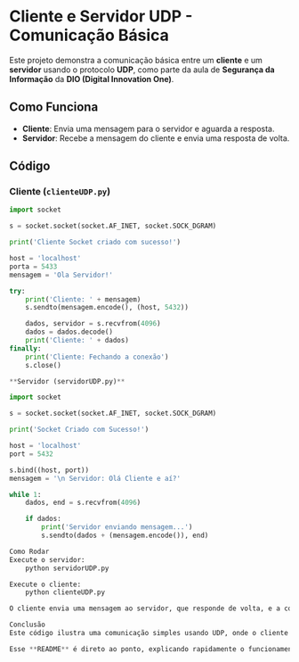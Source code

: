 # Cliente e Servidor UDP - Comunicação Básica

Este projeto demonstra a comunicação básica entre um **cliente** e um **servidor** usando o protocolo **UDP**, como parte da aula de **Segurança da Informação** da **DIO (Digital Innovation One)**.

## Como Funciona

- **Cliente**: Envia uma mensagem para o servidor e aguarda a resposta.
- **Servidor**: Recebe a mensagem do cliente e envia uma resposta de volta.

## Código

### Cliente (`clienteUDP.py`)

```python
import socket

s = socket.socket(socket.AF_INET, socket.SOCK_DGRAM)

print('Cliente Socket criado com sucesso!')

host = 'localhost'
porta = 5433
mensagem = 'Ola Servidor!'

try:
    print('Cliente: ' + mensagem)
    s.sendto(mensagem.encode(), (host, 5432))

    dados, servidor = s.recvfrom(4096)
    dados = dados.decode()
    print('Cliente: ' + dados)
finally:
    print('Cliente: Fechando a conexão')
    s.close()

**Servidor (servidorUDP.py)**

import socket

s = socket.socket(socket.AF_INET, socket.SOCK_DGRAM)

print('Socket Criado com Sucesso!')

host = 'localhost'
port = 5432

s.bind((host, port))
mensagem = '\n Servidor: Olá Cliente e aí?'

while 1:
    dados, end = s.recvfrom(4096)

    if dados:
        print('Servidor enviando mensagem...')
        s.sendto(dados + (mensagem.encode()), end)

Como Rodar
Execute o servidor:
    python servidorUDP.py

Execute o cliente:
    python clienteUDP.py

O cliente envia uma mensagem ao servidor, que responde de volta, e a conexão é encerrada.

Conclusão
Este código ilustra uma comunicação simples usando UDP, onde o cliente envia uma mensagem e o servidor responde. É uma demonstração de como funciona a troca de dados em redes, abordando conceitos básicos de Sockets e Segurança da Informação.

Esse **README** é direto ao ponto, explicando rapidamente o funcionamento do projeto e o código, com instruções claras para executar tanto o servidor quanto o cliente.





